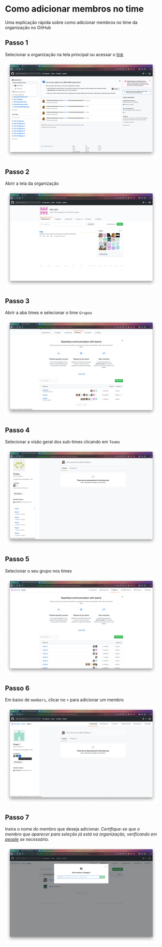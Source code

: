 # Como adicionar membros no time

Uma explicação rápida sobre como adicionar membros no time da organização no GitHub

## Passo 1

Selecionar a organização na tela principal ou acessar o [link](https://github.com/INF2-2019)

![Passo 1](assets/Passo%201.png)

## Passo 2

Abrir a tela da organização

![Passo 2](assets/Passo%202.png)

## Passo 3

Abrir a aba times e selecionar o time `Grupos`

![Passo 3](assets/Passo%203.png)

## Passo 4

Selecionar a visão geral dos sub-times clicando em `Teams`

![Passo 4](assets/Passo%204.png)

## Passo 5

Selecionar o seu grupo nos times

![Passo 5](assets/Passo%205.png)

## Passo 6

Em baixo de `members`, clicar no `+` para adicionar um membro

![Passo 6](assets/Passo%206.png)

## Passo 7

Insira o nome do membro que deseja adicionar. _Certifique-se que o membro que aparecer para seleção já está na organização, verificando em [people](https://github.com/orgs/INF2-2019/people) se necessário._

![Passo 7](assets/Passo%207.png)

